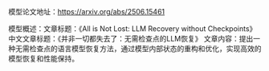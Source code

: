 模型论文地址：https://arxiv.org/abs/2506.15461

模型概述：文章标题：《All is Not Lost: LLM Recovery without Checkpoints》
中文文章标题：《并非一切都失去了：无需检查点的LLM恢复》
文章内容：提出一种无需检查点的语言模型恢复方法，通过模型内部状态的重构和优化，实现高效的模型恢复和性能保持。
